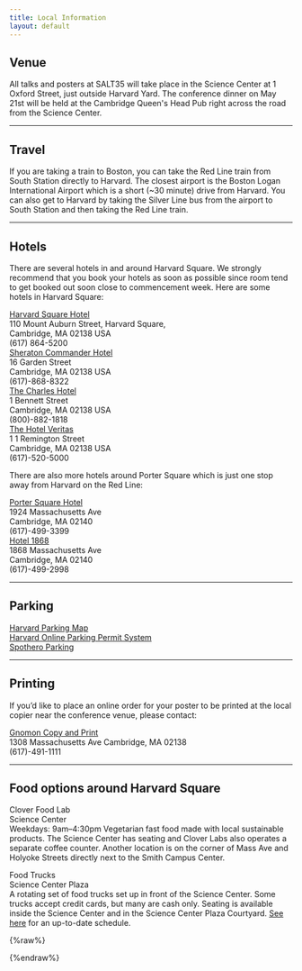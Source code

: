 ```yaml
---
title: Local Information
layout: default
---
```


## Venue

All talks and posters at SALT35 will take place in the Science Center at 1 Oxford Street, just outside Harvard Yard.
The conference dinner on May 21st will be held at the Cambridge Queen's Head Pub right across the road from the Science Center.


<hr/>

## Travel

If you are taking a train to Boston, you can take the Red Line train from South Station directly to Harvard. The closest airport is the Boston Logan International Airport which is a short (~30 minute) drive from Harvard. You can also get to Harvard by taking the Silver Line bus from the airport to South Station and then taking the Red Line train.

<hr/>

## Hotels

There are several hotels in and around Harvard Square. We strongly recommend that you book your hotels as soon as possible since room tend to get booked out soon close to commencement week. Here are some hotels in Harvard Square:<br>

<div class="row" >
  <div class="one-half column" >
  <a href="https://www.harvardsquarehotel.com">Harvard Square Hotel </a><br>110 Mount Auburn Street, Harvard Square,
<br>Cambridge, MA 02138 USA<br> (617) 864-5200
  </div>
  <div class="one-half column" >
  <a href="https://www.marriott.com/en-us/hotels/boscs-sheraton-commander-hotel/overview/?scid=f2ae0541-1279-4f24-b197-a979c79310b0">Sheraton Commander Hotel</a><br>16 Garden Street<br>Cambridge, MA 02138 USA<br> (617)-868-8322
  </div>
</div>

<div class="row" >
 <div class="one-half column" >
  <a href="https://www.charleshotel.com">The Charles Hotel </a><br>1 Bennett Street <br>Cambridge, MA 02138 USA<br> (800)-882-1818
  </div>
 <div class="one-half column" >
  <a href="https://www.thehotelveritas.com">The Hotel Veritas </a><br>1 1 Remington Street <br>Cambridge, MA 02138 USA<br> (617)-520-5000
  </div>
</div>



There are also more hotels around Porter Square which is just one stop away from Harvard on the Red Line:<br>

<div class="row" >
  <div class="one-half column" >
  <a href="http://www.theportersquarehotel.com/">Porter Square Hotel</a><br>1924 Massachusetts Ave<br> Cambridge, MA 02140 <br> (617)-499-3399
  </div>
  <div class="one-half column" >
  <a href="http://www.hotel1868.com/">Hotel 1868</a><br>1868 Massachusetts Ave<br> Cambridge, MA 02140 <br> (617)-499-2998
  </div>
</div>

<hr/>

## Parking

<a href="https://transportation.harvard.edu/sites/g/files/omnuum731/files/2024-08/Printable_Parking_Map_Remediated.pdf">Harvard Parking Map</a><br>
<a href="https://hopps.vpcs.harvard.edu/">Harvard Online Parking Permit System</a><br> 
<a href="https://spothero.com/search?kind=city&id=11&utm_source=google&utm_medium=cpc&utm_term=keyword_spot+hero%3A%3Amatchtype_p&utm_content=731709572086%3A%3Aadpos_%3A%3Anetwork_g%3A%3Adevice_c%3A%3Aa_campaign_22196044970&ad_grp_id=177474086347&gad_source=1&gad_campaignid=22196044970&gbraid=0AAAAADgzQNoKDNXlJGsQ-kTMFZpRgIQMM&gclid=Cj0KCQjww-HABhCGARIsALLO6Xxa_go9Fh9F6C2w5IkCxL13cYQJidSlzjosAKjetuIfSzrqwtC1kEMaAnnvEALw_wcB&view=dl">Spothero Parking</a><br> 

<hr/>

## Printing

If you’d like to place an online order for your poster to be printed at the local copier near the conference venue, please contact: 

<div class="row" >
  <div class="one-half column" >
  <a href="https://printgnomon.com">Gnomon Copy and Print</a><br> 1308 Massachusetts Ave
Cambridge, MA 02138 <br>  (617)-491-1111
  </div>
  </div>

<hr/>

## Food options around Harvard Square

Clover Food Lab <br>
Science Center <br>
Weekdays: 9am–4:30pm
Vegetarian fast food made with local sustainable products. The Science Center has seating and Clover Labs also operates a separate coffee counter. Another location is on the corner of Mass Ave and Holyoke Streets directly next to the Smith Campus Center.

Food Trucks <br>
Science Center Plaza <br>
A rotating set of food trucks set up in front of the Science Center. Some trucks accept credit cards, but many are cash only. Seating is available inside the Science Center and in the Science Center Plaza Courtyard. <a href="https://calendar.commonspaces.harvard.edu/?&cat=FDTRK">See here</a> for an up-to-date schedule.



{%raw%}
<!--- 

Talk sessions and on-site registration will take place on the first floor of [Wegmans Hall](https://www.rochester.edu/college/ecm/locations/wegmans.html) (Room 1400; <a href="https://maps.app.goo.gl/erMSWCyUjNKpYigv7">map</a>), and coffee breaks will take place on the first floor of [Goergen Hall](https://www.rochester.edu/college/ecm/locations/goergen.html) (Munnerlyn Atrium; <a href="https://maps.app.goo.gl/PvRXJY6xbWBgUyxR8">map</a>). On Wednesday evening (May 29), there will be a reception concurrent with the poster session, both in <a href="https://www.rochester.edu/college/rettnerhall/facilities/atrium.html">Rettner Hall</a> (Rettner Atrium; <a href="https://maps.app.goo.gl/koZ8dDNAnxJNfjjdA">map</a>).

<hr/>



<hr/>

## Hotels

There are two hotels within walking distance of campus:<br>

<div class="row" >
  <div class="one-half column" >
  <a href="https://www.hilton.com/en/hotels/rocuagi-hilton-garden-inn-rochester-university-and-medical-center/">Hilton Garden Inn University of Rochester</a><br>30 Celebration Dr.<br>Rochester, NY 14620<br>(585) 424-4404
  </div>
  <div class="one-half column" >
  <a href="https://www.ihg.com/staybridge/hotels/us/en/rochester/rocba/hoteldetail">Staybridge Suites University of Rochester</a><br>1000 Genesee St.<br>Rochester, NY 14611<br>(585) 527-9110
  </div>
</div>

There are additionally a number of hotels in downtown Rochester, which require a car in order to get to campus. The two we recommend are:

<div class="row" >
  <div class="one-half column" >
  <a href="https://www.strathallan.com/">The Strathallan</a><br>550 East Ave.<br>Rochester, NY 14607<br>(585) 461-5010
  </div>
  <div class="one-half column" >
  <a href="https://www.marriott.com/en-us/hotels/roccd-courtyard-rochester-downtown/overview/">Courtyard by Marriott Rochester Downtown</a><br>390 East Ave.<br>Rochester, NY 14607<br>(585) 504-2750
  </div>
</div>

If you are considering a hotel outside of these fours, we recommend consulting the organizers before booking.

A block of rooms has been reserved at the campus-adjacent [Hilton Garden Inn University of Rochester](https://www.hilton.com/en/hotels/rocuagi-hilton-garden-inn-rochester-university-and-medical-center/) for May 28–30. You can reserve one of these rooms [here](https://www.hilton.com/en/attend-my-event/urdepartmentoflinguistics/).

<hr/>

## Parking

On-campus parking in the [Library Lot](https://www.google.com/maps/place/Library+Lot,+Rochester,+NY+14611/) has been reserved for registered participants who plan to drive to campus. This lot requires an access code that will be provided to registered participants by email prior to the start of the conference. 

<hr/>

## Food and Drink

The closest food to campus can be found in the [College Town](https://maps.app.goo.gl/8uQap6VjF385C5CcA) area, which is a 10-15 minute walk from Wegmans Hall. College Town is your best bet for a quick lunch on Tuesday and Wednesday.

For a more leisurely lunch or dinner, there are a range of excellent culinary offerings a short drive from campus. Some of our favorite restaurants are:

<div class="row" >
  <div class="one-half column" >
  <a href="https://www.noshroc.com/">Nosh</a><br>47 Russell St.<br>Rochester NY, 14607
  </div>
  <div class="one-half column" >
  <a href="https://www.restaurantgoodluck.com/">Good Luck</a><br>50 Anderson Ave.<br>Rochester, NY 14620
  </div>
</div>
<div class="row" >
  <div class="one-half column" >
  <a href="https://www.iloveverns.com/">Vern's</a><br>696 Park Ave.<br>Rochester, NY 14607
  </div>
  <div class="one-half column" >
  <a href="https://www.brancamidtown.com/">Branca</a><br>280 E Broad St.<br>Rochester, NY 14604
  </div>
</div>

There are quite a few great vegetarian restaurants. Some of our favorites are:

<div class="row" >
  <div class="one-half column" >
  <a href="https://www.owlhouserochester.com/">Owl House</a><br>75 Marshall St.<br>Rochester NY, 14607
  </div>
  <div class="one-half column" >
  <a href="https://www.grassfedrochester.com/">Grass Fed</a><br>980-982 Monroe Ave.<br>Rochester, NY 14620
  </div>
</div>
<div class="row" >
  <div class="one-half column" >
  <a href="https://www.voulasgreeksweets.com/">Voula's</a><br>439 Monroe Ave.<br>Rochester, NY 14607
  </div>
  <div class="one-half column" >
  <a href="https://redfernrochester.com/">Red Fern</a><br>283 Oxford St.<br>Rochester, NY 14607
  </div>
</div>

A few good breakfast spots are:

<div class="row" >
  <div class="one-half column" >
  <a href="https://www.highlandparkdinerny.com/">Highland Park Diner</a><br>960 S Clinton Ave.<br>Rochester NY, 14620
  </div>
  <div class="one-half column" >
  <a href="http://www.jinesrestaurant.com/">Jines</a><br>658 Park Ave.<br>Rochester, NY 14607
  </div>
</div>
<div class="row" >
  <div class="one-half column" >
  <a href="http://www.jimsonmain.com/">Jim's on Main</a><br>785 East Main St.<br>Rochester, NY 14605
  </div>
  <div class="one-half column" >
  <a href="https://flourcitybread.com/">Flour City Bread</a><br>45 Public Market<br>Rochester, NY 14609
  </div>
</div>

The coffee options near campus are unfortunately exceedingly poor, but there are quite a few excellent places to get well-made espresso drinks and drip coffee. Ugly Duck is by far the best and was even named best coffee shop in New York State by [Tasting Table](https://www.tastingtable.com/374113/the-best-coffee-shop-in-every-state/). 

<div class="row" >
  <div class="one-half column" >
  <a href="https://www.uglyduckcoffee.com/">Ugly Duck</a><br>89 Charlotte St.<br>Rochester, NY 14607
  </div>
  <div class="one-half column" >
  <a href="https://www.winterswancoffee.com/">Winter Swan</a><br>43 Russell St.<br>Rochester, NY 14607
  </div>
</div>
<div class="row" >
  <div class="one-half column" >
  <a href="https://www.melocoffeeandkitchen.com/">Melo</a><br>696 University Ave.<br>Rochester NY, 14607
  </div>
  <div class="one-half column" >
  <a href="https://www.ilovepearsons.com/">Pearson's</a><br>23 Somerton St.<br>Rochester, NY 14620
  </div>
</div>

Rochester has a vibrant cocktail scene–hosting the annual, week-long [Rochester Cocktail Revival](https://rochestercocktailrevival.com/) festival. Some of our favorite cocktail-focused bars are:

<div class="row" >
  <div class="one-half column" >
  <a href="https://www.thedailyrefresher.com/">The Daily Refresher</a><br>293 Alexander St.<br>Rochester, NY 14607
  </div>
  <div class="one-half column" >
  <a href="https://www.swandiveroc.com/">Swan Dive</a><br>289 Alexander St.<br>Rochester, NY 14607
  </div>
</div>
<div class="row" >
  <div class="one-half column" >
  <a href="https://www.graceanddisgrace.com/">Grace & Disgrace</a><br>17 Richmond St.<br>Rochester NY, 14625
  </div>
  <div class="one-half column" >
  <a href="https://www.curebar.net/">Cure</a><br>50 Public Market<br>Rochester, NY 14609
  </div>
</div>

As a former milling boomtown, Rochester has [a long history of brewing](https://en.wikipedia.org/wiki/History_of_brewing_in_Rochester,_New_York) and is best known for being the home of [Genesee Brewery](https://www.geneseebeer.com/) (which is worth a visit for its view of [High Falls](https://www.visitrochester.com/things-to-do/outdoors/waterfalls/high-falls/)). But it also has a glut of excellent craft breweries. Some of our favorites are: 

<div class="row" >
  <div class="one-half column" >
  <a href="https://www.strangebirdbeer.com/">Strangebird</a><br>62 Marshall St.<br>Rochester, NY 14607
  </div>
  <div class="one-half column" >
  <a href="https://threeheadsbrewing.com/">Three Heads</a><br>186 Atlantic Ave.<br>Rochester, NY 14607
  </div>
</div>
<div class="row" >
  <div class="one-half column" >
  <a href="https://www.risingstormbrewing.com/rsbc-the-mill/">Rising Storm</a><br>1880 Blossom Rd.<br>Rochester NY, 14625
  </div>
  <div class="one-half column" >
  <a href="https://www.21richmond.com/">The Richmond</a><br>21 Richmond St.<br>Rochester, NY 14607
  </div>
</div>

<hr/>

## Movies

<div class="row" >
  <div class="one-half column" >
  <a href="https://thelittle.org/">The Little Theater</a><br>240 East Ave.<br>Rochester, NY 14604
  </div>
  <div class="one-half column" >
  <a href="https://www.eastman.org/events/film-screenings">Eastman Museum</a><br>900 East Ave.<br>Rochester, NY 14607
  </div>
</div>

<hr/>

## Music

<div class="row" >
  <div class="one-half column" >
  <a href="https://www.bugjar.com/">Bug Jar</a><br>219 Monroe Ave.<br>Rochester, NY 14607
  </div>
  <div class="one-half column" >
  <a href="https://lux666.com/">Lux</a><br>666 South Ave.<br>Rochester, NY 14620
  </div>
</div>
<div class="row" >
  <div class="one-half column" >
  <a href="https://thelittle.org/cafe/">Little Cafe</a><br>240 East Ave.<br>Rochester, NY 14604
  </div>
  <div class="one-half column" >
  <a href="153 Liberty Pole Way">Abilene</a><br>666 South Ave.<br>Rochester, NY 14604
  </div>
</div>

<hr/>

## Museums

<div class="row" >
  <div class="one-half column" >
  <a href="https://mag.rochester.edu/">Memorial Art Gallery</a><br>500 University Ave.<br>Rochester, NY 14607
  </div>
  <div class="one-half column" >
  <a href="https://www.eastman.org/">Eastman Museum</a><br>900 East Ave.<br>Rochester, NY 14607
  </div>
</div>

--->
{%endraw%}
